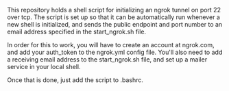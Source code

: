This repository holds a shell script for initializing an ngrok tunnel on port 22 over tcp. The script is set up so that it can be automatically run whenever a new shell is initialized, and sends the public endpoint and port number to an email address specified in the start_ngrok.sh file. 

In order for this to work, you will have to create an account at ngrok.com, and add your auth_token to the ngrok.yml config file. You'll also need to add a receiving email address to the start_ngrok.sh file, and set up a mailer service in your local shell. 

Once that is done, just add the script to .bashrc.
